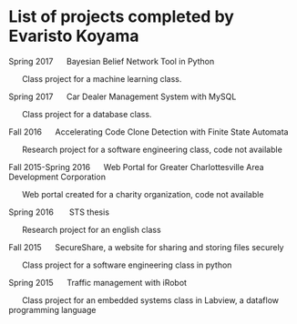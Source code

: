 # List of projects completed by Evaristo Koyama

Spring 2017&nbsp;&nbsp;&nbsp;&nbsp;&nbsp;&nbsp;Bayesian Belief Network Tool in Python

&nbsp;&nbsp;&nbsp;&nbsp;&nbsp;&nbsp;Class project for a machine learning class.

Spring 2017&nbsp;&nbsp;&nbsp;&nbsp;&nbsp;&nbsp;Car Dealer Management System with MySQL	

&nbsp;&nbsp;&nbsp;&nbsp;&nbsp;&nbsp;Class project for a database class.

Fall 2016&nbsp;&nbsp;&nbsp;&nbsp;&nbsp;&nbsp;Accelerating Code Clone Detection with Finite State Automata			

&nbsp;&nbsp;&nbsp;&nbsp;&nbsp;&nbsp;Research project for a software engineering class, code not available

Fall 2015-Spring 2016&nbsp;&nbsp;&nbsp;&nbsp;&nbsp;&nbsp;Web Portal for Greater Charlottesville Area Development Corporation

&nbsp;&nbsp;&nbsp;&nbsp;&nbsp;&nbsp;Web portal created for a charity organization, code not available

Spring 2016&nbsp;&nbsp;&nbsp;&nbsp;&nbsp;&nbsp; STS thesis		

&nbsp;&nbsp;&nbsp;&nbsp;&nbsp;&nbsp;Research project for an english class

Fall 2015&nbsp;&nbsp;&nbsp;&nbsp;&nbsp;&nbsp;SecureShare, a website for sharing and storing files securely	

&nbsp;&nbsp;&nbsp;&nbsp;&nbsp;&nbsp;Class project for a software engineering class in python

Spring 2015&nbsp;&nbsp;&nbsp;&nbsp;&nbsp;&nbsp;Traffic management with iRobot		

&nbsp;&nbsp;&nbsp;&nbsp;&nbsp;&nbsp;Class project for an embedded systems class in Labview, a dataflow programming language
